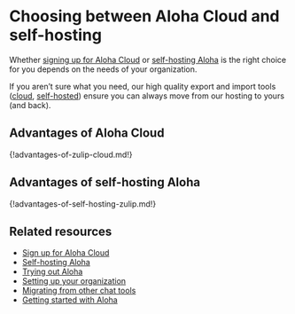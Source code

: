 # Choosing between Aloha Cloud and self-hosting

Whether [signing up for Aloha Cloud](/new/) or [self-hosting
Aloha][install-self-hosted] is the right choice for you depends on the
needs of your organization.

If you aren’t sure what you need, our high quality export and import
tools ([cloud][export-cloud], [self-hosted][export-self-hosted])
ensure you can always move from our hosting to yours (and back).

## Advantages of Aloha Cloud

{!advantages-of-zulip-cloud.md!}

## Advantages of self-hosting Aloha

{!advantages-of-self-hosting-zulip.md!}

## Related resources

* [Sign up for Aloha Cloud](/new/)
* [Self-hosting Aloha](/self-hosting/)
* [Trying out Aloha](/help/trying-out-zulip)
* [Setting up your organization](/help/getting-your-organization-started-with-zulip)
* [Migrating from other chat tools](/help/migrating-from-other-chat-tools)
* [Getting started with Aloha](/help/getting-started-with-zulip)

[install-self-hosted]: https://zulip.readthedocs.io/en/stable/production/install.html
[export-cloud]: /help/export-your-organization
[export-self-hosted]: https://zulip.readthedocs.io/en/latest/production/export-and-import.html
